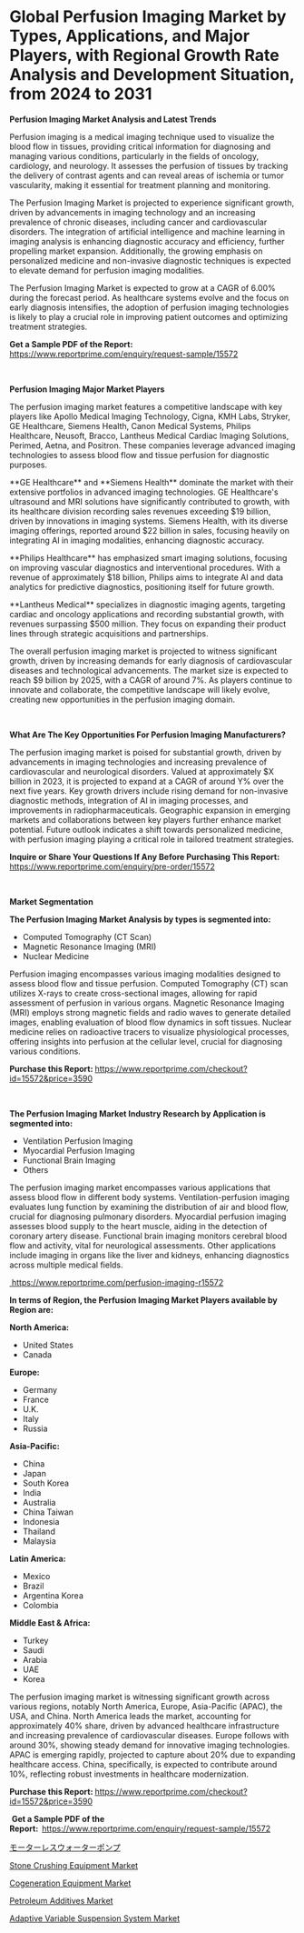 <p><h1>Global Perfusion Imaging Market by Types, Applications, and Major Players, with Regional Growth Rate Analysis and Development Situation, from 2024 to 2031</h1></p><p><strong>Perfusion Imaging Market Analysis and Latest Trends</strong></p>
<p><p>Perfusion imaging is a medical imaging technique used to visualize the blood flow in tissues, providing critical information for diagnosing and managing various conditions, particularly in the fields of oncology, cardiology, and neurology. It assesses the perfusion of tissues by tracking the delivery of contrast agents and can reveal areas of ischemia or tumor vascularity, making it essential for treatment planning and monitoring.</p><p>The Perfusion Imaging Market is projected to experience significant growth, driven by advancements in imaging technology and an increasing prevalence of chronic diseases, including cancer and cardiovascular disorders. The integration of artificial intelligence and machine learning in imaging analysis is enhancing diagnostic accuracy and efficiency, further propelling market expansion. Additionally, the growing emphasis on personalized medicine and non-invasive diagnostic techniques is expected to elevate demand for perfusion imaging modalities.</p><p>The Perfusion Imaging Market is expected to grow at a CAGR of 6.00% during the forecast period. As healthcare systems evolve and the focus on early diagnosis intensifies, the adoption of perfusion imaging technologies is likely to play a crucial role in improving patient outcomes and optimizing treatment strategies.</p></p>
<p><strong>Get a Sample PDF of the Report:&nbsp;</strong> <a href="https://www.reportprime.com/enquiry/request-sample/15572">https://www.reportprime.com/enquiry/request-sample/15572</a></p>
<p>&nbsp;</p>
<p><strong>Perfusion Imaging Major Market Players</strong></p>
<p><p>The perfusion imaging market features a competitive landscape with key players like Apollo Medical Imaging Technology, Cigna, KMH Labs, Stryker, GE Healthcare, Siemens Health, Canon Medical Systems, Philips Healthcare, Neusoft, Bracco, Lantheus Medical Cardiac Imaging Solutions, Perimed, Aetna, and Positron. These companies leverage advanced imaging technologies to assess blood flow and tissue perfusion for diagnostic purposes.</p><p>**GE Healthcare** and **Siemens Health** dominate the market with their extensive portfolios in advanced imaging technologies. GE Healthcare's ultrasound and MRI solutions have significantly contributed to growth, with its healthcare division recording sales revenues exceeding $19 billion, driven by innovations in imaging systems. Siemens Health, with its diverse imaging offerings, reported around $22 billion in sales, focusing heavily on integrating AI in imaging modalities, enhancing diagnostic accuracy.</p><p>**Philips Healthcare** has emphasized smart imaging solutions, focusing on improving vascular diagnostics and interventional procedures. With a revenue of approximately $18 billion, Philips aims to integrate AI and data analytics for predictive diagnostics, positioning itself for future growth.</p><p>**Lantheus Medical** specializes in diagnostic imaging agents, targeting cardiac and oncology applications and recording substantial growth, with revenues surpassing $500 million. They focus on expanding their product lines through strategic acquisitions and partnerships.</p><p>The overall perfusion imaging market is projected to witness significant growth, driven by increasing demands for early diagnosis of cardiovascular diseases and technological advancements. The market size is expected to reach $9 billion by 2025, with a CAGR of around 7%. As players continue to innovate and collaborate, the competitive landscape will likely evolve, creating new opportunities in the perfusion imaging domain.</p></p>
<p>&nbsp;</p>
<p><strong>What Are The Key Opportunities For Perfusion Imaging Manufacturers?</strong></p>
<p><p>The perfusion imaging market is poised for substantial growth, driven by advancements in imaging technologies and increasing prevalence of cardiovascular and neurological disorders. Valued at approximately $X billion in 2023, it is projected to expand at a CAGR of around Y% over the next five years. Key growth drivers include rising demand for non-invasive diagnostic methods, integration of AI in imaging processes, and improvements in radiopharmaceuticals. Geographic expansion in emerging markets and collaborations between key players further enhance market potential. Future outlook indicates a shift towards personalized medicine, with perfusion imaging playing a critical role in tailored treatment strategies.</p></p>
<p><strong>Inquire or Share Your Questions If Any Before Purchasing This Report:</strong> <a href="https://www.reportprime.com/enquiry/pre-order/15572">https://www.reportprime.com/enquiry/pre-order/15572</a></p>
<p>&nbsp;</p>
<p><strong>Market Segmentation</strong></p>
<p><strong>The Perfusion Imaging Market Analysis by types is segmented into:</strong></p>
<p><ul><li>Computed Tomography (CT Scan)</li><li>Magnetic Resonance Imaging (MRI)</li><li>Nuclear Medicine</li></ul></p>
<p><p>Perfusion imaging encompasses various imaging modalities designed to assess blood flow and tissue perfusion. Computed Tomography (CT) scan utilizes X-rays to create cross-sectional images, allowing for rapid assessment of perfusion in various organs. Magnetic Resonance Imaging (MRI) employs strong magnetic fields and radio waves to generate detailed images, enabling evaluation of blood flow dynamics in soft tissues. Nuclear medicine relies on radioactive tracers to visualize physiological processes, offering insights into perfusion at the cellular level, crucial for diagnosing various conditions.</p></p>
<p><strong>Purchase this Report:&nbsp;</strong><a href="https://www.reportprime.com/checkout?id=15572&price=3590">https://www.reportprime.com/checkout?id=15572&price=3590</a></p>
<p>&nbsp;</p>
<p><strong>The Perfusion Imaging Market Industry Research by Application is segmented into:</strong></p>
<p><ul><li>Ventilation Perfusion Imaging</li><li>Myocardial Perfusion Imaging</li><li>Functional Brain Imaging</li><li>Others</li></ul></p>
<p><p>The perfusion imaging market encompasses various applications that assess blood flow in different body systems. Ventilation-perfusion imaging evaluates lung function by examining the distribution of air and blood flow, crucial for diagnosing pulmonary disorders. Myocardial perfusion imaging assesses blood supply to the heart muscle, aiding in the detection of coronary artery disease. Functional brain imaging monitors cerebral blood flow and activity, vital for neurological assessments. Other applications include imaging in organs like the liver and kidneys, enhancing diagnostics across multiple medical fields.</p></p>
<p><a href="https://www.reportprime.com/perfusion-imaging-r15572">&nbsp;https://www.reportprime.com/perfusion-imaging-r15572</a></p>
<p><strong>In terms of Region, the Perfusion Imaging Market Players available by Region are:</strong></p>
<p>
    <p> <strong> North America: </strong>
        <ul>
            <li>United States</li>
            <li>Canada</li>
        </ul>
        </p> 
    <p> <strong> Europe: </strong>
        <ul>
            <li>Germany</li>
            <li>France</li>
            <li>U.K.</li>
            <li>Italy</li>
            <li>Russia</li>
        </ul>
        </p> 
    <p> <strong> Asia-Pacific: </strong>
        <ul>
            <li>China</li>
            <li>Japan</li>
            <li>South Korea</li>
            <li>India</li>
            <li>Australia</li>
            <li>China Taiwan</li>
            <li>Indonesia</li>
            <li>Thailand</li>
            <li>Malaysia</li>
        </ul>
        </p> 
    <p> <strong> Latin America: </strong>
        <ul>
            <li>Mexico</li>
            <li>Brazil</li>
            <li>Argentina Korea</li>
            <li>Colombia</li>
        </ul>
        </p> 
    <p> <strong> Middle East & Africa: </strong>
        <ul>
            <li>Turkey</li>
            <li>Saudi</li>
            <li>Arabia</li>
            <li>UAE</li>
            <li>Korea</li>
        </ul>
    </p>
    </p>
<p><p>The perfusion imaging market is witnessing significant growth across various regions, notably North America, Europe, Asia-Pacific (APAC), the USA, and China. North America leads the market, accounting for approximately 40% share, driven by advanced healthcare infrastructure and increasing prevalence of cardiovascular diseases. Europe follows with around 30%, showing steady demand for innovative imaging technologies. APAC is emerging rapidly, projected to capture about 20% due to expanding healthcare access. China, specifically, is expected to contribute around 10%, reflecting robust investments in healthcare modernization.</p></p>
<p><strong>Purchase this Report: </strong><a href="https://www.reportprime.com/checkout?id=15572&price=3590">https://www.reportprime.com/checkout?id=15572&price=3590</a></p>
<p>&nbsp;<strong>Get a Sample PDF of the Report:&nbsp;&nbsp;</strong><a href="https://www.reportprime.com/enquiry/request-sample/15572">https://www.reportprime.com/enquiry/request-sample/15572</a></p>
<p><strong></strong></p>
<p><p><a href="https://medium.com/@aminohtc4/%E3%83%A2%E3%83%BC%E3%82%BF%E3%83%BC%E3%83%AC%E3%82%B9%E6%B0%B4%E3%83%9D%E3%83%B3%E3%83%97%E5%B8%82%E5%A0%B4%E3%81%AE%E3%83%88%E3%83%AC%E3%83%B3%E3%83%89-%E5%B8%82%E5%A0%B4%E3%82%BB%E3%82%B0%E3%83%A1%E3%83%B3%E3%83%86%E3%83%BC%E3%82%B7%E3%83%A7%E3%83%B3%E3%81%AE%E8%A9%B3%E7%B4%B0%E3%81%AA%E7%A0%94%E7%A9%B6%E3%81%A8%E6%96%B0%E8%88%88%E3%83%88%E3%83%AC%E3%83%B3%E3%83%89%E3%81%AE%E9%87%8D%E8%A6%81%E6%80%A7%E3%81%AE%E5%88%86%E6%9E%90-4081629a07df">モーターレスウォーターポンプ</a></p><p><a href="https://www.linkedin.com/pulse/emerging-trends-stone-crushing-equipment-market-global-outlook-0vzqe?trackingId=rpG0GVnITQ6cVGTFVFWouw%3D%3D">Stone Crushing Equipment Market</a></p><p><a href="https://www.linkedin.com/pulse/navigating-global-cogeneration-equipment-market-from-trends-7kshe?trackingId=mKFPBQ9wRDynOPC2I3BnBQ%3D%3D">Cogeneration Equipment Market</a></p><p><a href="https://medium.com/@shjdk3536/the-comprehensive-petroleum-additives-market-research-report-is-essential-for-understanding-07bcee749063">Petroleum Additives Market</a></p><p><a href="https://issuu.com/reportprime-2/docs/adaptive-variable-suspension-system_e88c415e1becc1">Adaptive Variable Suspension System Market</a></p></p>